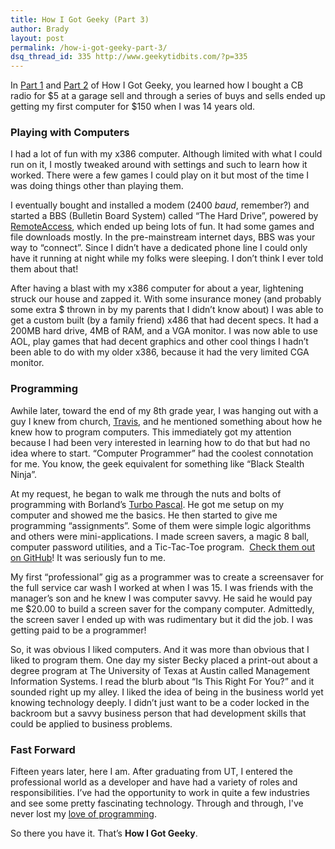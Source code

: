```yaml
---
title: How I Got Geeky (Part 3)
author: Brady
layout: post
permalink: /how-i-got-geeky-part-3/
dsq_thread_id: 335 http://www.geekytidbits.com/?p=335
---
```

In [Part 1][1] and [Part 2][2] of How I Got Geeky, you learned how I bought a CB radio for $5 at a garage sell and through a series of buys and sells ended up getting my first computer for $150 when I was 14 years old.

### Playing with Computers

I had a lot of fun with my x386 computer. Although limited with what I could run on it, I mostly tweaked around with settings and such to learn how it worked. There were a few games I could play on it but most of the time I was doing things other than playing them.

I eventually bought and installed a modem (2400 *baud*, remember?) and started a BBS (Bulletin Board System) called &#8220;The Hard Drive&#8221;, powered by <a href="http://en.wikipedia.org/wiki/RemoteAccess" target="_blank">RemoteAccess</a>, which ended up being lots of fun. It had some games and file downloads mostly. In the pre-mainstream internet days, BBS was your way to &#8220;connect&#8221;. Since I didn&#8217;t have a dedicated phone line I could only have it running at night while my folks were sleeping. I don&#8217;t think I ever told them about that!

After having a blast with my x386 computer for about a year, lightening struck our house and zapped it. With some insurance money (and probably some extra $ thrown in by my parents that I didn&#8217;t know about) I was able to get a custom built (by a family friend) x486 that had decent specs. It had a 200MB hard drive, 4MB of RAM, and a VGA monitor. I was now able to use AOL, play games that had decent graphics and other cool things I hadn&#8217;t been able to do with my older x386, because it had the very limited CGA monitor.

### Programming

Awhile later, toward the end of my 8th grade year, I was hanging out with a guy I knew from church, <a href="http://www.mudpoet.org/" target="_blank">Travis</a>, and he mentioned something about how he knew how to program computers. This immediately got my attention because I had been very interested in learning how to do that but had no idea where to start. &#8220;Computer Programmer&#8221; had the coolest connotation for me. You know, the geek equivalent for something like &#8220;Black Stealth Ninja&#8221;.

At my request, he began to walk me through the nuts and bolts of programming with Borland&#8217;s <a href="http://en.wikipedia.org/wiki/Turbo_Pascal" target="_blank">Turbo Pascal</a>. He got me setup on my computer and showed me the basics. He then started to give me programming &#8220;assignments&#8221;. Some of them were simple logic algorithms and others were mini-applications. I made screen savers, a magic 8 ball, computer password utilities, and a Tic-Tac-Toe program.  <a href="https://github.com/bradymholt/pascal-scratch" target="_blank">Check them out on GitHub</a>! It was seriously fun to me.

My first &#8220;professional&#8221; gig as a programmer was to create a screensaver for the full service car wash I worked at when I was 15. I was friends with the manager&#8217;s son and he knew I was computer savvy. He said he would pay me $20.00 to build a screen saver for the company computer. Admittedly, the screen saver I ended up with was rudimentary but it did the job. I was getting paid to be a programmer!

So, it was obvious I liked computers. And it was more than obvious that I liked to program them. One day my sister Becky placed a print-out about a degree program at The University of Texas at Austin called Management Information Systems. I read the blurb about &#8220;Is This Right For You?&#8221; and it sounded right up my alley. I liked the idea of being in the business world yet knowing technology deeply. I didn&#8217;t just want to be a coder locked in the backroom but a savvy business person that had development skills that could be applied to business problems.

### Fast Forward

Fifteen years later, here I am. After graduating from UT, I entered the professional world as a developer and have had a variety of roles and responsibilities. I&#8217;ve had the opportunity to work in quite a few industries and see some pretty fascinating technology. Through and through, I've never lost my [love of programming](/why-i-love-programming).

So there you have it. That&#8217;s **How I Got Geeky**.

 [1]: /how-i-got-geeky/
 [2]: /how-i-got-geeky-part-2/
